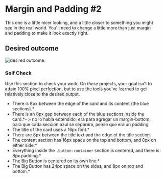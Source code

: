 # Margin and Padding #2

This one is a little nicer looking, and a little closer to something you might see in the real world. You'll need to change a little more than just margin and padding to make it look exactly right.

## Desired outcome
![desired outcome](./desired-outcome.png)

### Self Check
Use this section to check your work. On _these_ projects, your goal isn't to attain 100% pixel perfection, but to use the tools you've learned to get relatively close to the desired output.

- There is 8px between the edge of the card and its content (the blue sections).*
- There is an 8px gap between each of the blue sections inside the card.*- > no lo habia entendido, era para agregar un margin-bottom, para que cada seccion azul se separara, pense que era un padding
- The title of the card uses a 16px font.*
- There are 8px between the title text and the edge of the title section.
- The content section has 16px space on the top and bottom, and 8px on either side.*
- Everything inside the `.button-container` section is centered, and there is 8px padding.*
- The Big Button is centered on its own line.*
- The Big Button has 24px space on the sides, and 8px on top and bottom.*

